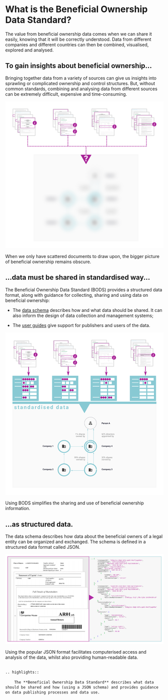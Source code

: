 # What is the Beneficial Ownership Data Standard?

The value from beneficial ownership data comes when we can share it easily, knowing that it will be correctly understood. Data from different companies and different countries can then be combined, visualised, explored and analysed.

<h2>To gain insights about beneficial ownership...</h2>

Bringing together data from a variety of sources can give us insights into sprawling or complicated ownership and control structures. But, without common standards, combining and analysing data from different sources can be extremely difficult, expensive and time-consuming.

![Data sources separately feeding into an unclear picture.](../_assets/Diag7-dataStandardBlackBox.svg)

When we only have scattered documents to draw upon, the bigger picture of beneficial ownership remains obscure. 

<h2>...data must be shared in standardised way...</h2>

The Beneficial Ownership Data Standard (BODS) provides a structured data format, along with guidance for collecting, sharing and using data on beneficial ownership:

* The [data schema](data.md) describes how and what data should be shared. It can also inform the design of data collection and management systems;

* The [user guides](userguides.md) give support for publishers and users of the data.

![A standardised 'template' for data makes processing it easier, leading to a clear picture.](../_assets/Diag8-dataStandardTemplate.svg)


Using BODS simplifies the sharing and use of beneficial ownership information.

<h2>...as structured data.</h2>

The data schema describes how data about the beneficial owners of a legal entity can be organized and exchanged. The schema is defined in a structured data format called JSON.

![Company documents containing beneficial ownership information: the related structured data representation of these documents is on the right.](../_assets/Diag9-JSONdata.svg)

Using the popular JSON format facilitates computerised access and analysis of the data, whilst also providing human-readable data. 

```eval_rst 

.. highlights:: 
    
    The **Beneficial Ownership Data Standard** describes what data should be shared and how (using a JSON schema) and provides guidance on data publishing processes and data use.

``` 

